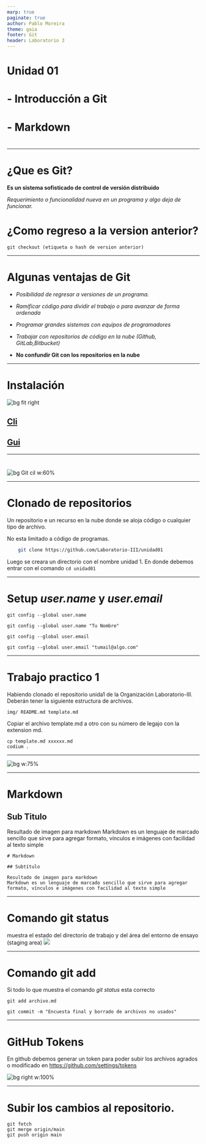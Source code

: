```yaml
---
marp: true
paginate: true
author: Pablo Moreira
theme: gaia
footer: Git
header: Laboratorio 3
---
```

# Unidad 01
# - Introducción a Git
# - Markdown
# <!-- Presentación-->
---
# ¿Que es  Git?

**Es un sistema sofisticado de control de versión distribuido**

*Requerimiento o funcionalidad nueva en un programa y algo deja de funcionar.*

# ¿Como regreso a la version anterior?

`git checkout (etiqueta o hash de version anterior)`

---
# Algunas ventajas de Git
- *Posibilidad de regresar a versiones de un programa.*

- *Ramificar código para dividir el trabajo o para avanzar de forma ordenada*

- *Programar grandes sistemas con equipos de programadores*

- *Trabajar con repositorios de código en la nube (Github, GitLab,Bitbucket)*

- **No confundir Git con los repositorios en la nube**

---
# Instalación

![bg fit right](https://git-scm.com/images/logos/downloads/Git-Logo-2Color.png)
## [Cli](https://git-scm.com/download)
## [Gui](https://git-scm.com/downloads/guis)

---
# 
![bg Git cil w:60%](img/gitbahs.png)

---
# Clonado de repositorios

Un repositorio e un recurso en la nube donde se aloja código o cualquier tipo de archivo.

No esta limitado a código de programas. 

```bash
    git clone https://github.com/Laboratorio-III/unidad01
```
Luego se creara un directorio con el nombre unidad 1. En donde debemos entrar con el comando  ``` cd unidad01 ```


---
# Setup *user.name* y *user.email*
```
git config --global user.name

git config --global user.name "Tu Nombre"

git config --global user.email

git config --global user.email "tumail@algo.com"

```
---
# Trabajo practico 1

Habiendo clonado el repositorio unida1 de la Organización Laboratorio-III. Deberán tener la siguiente estructura de archivos.

``` shell
img/ README.md template.md
```
Copiar el archivo template.md a otro con su número de legajo con la extension md.
```
cp template.md xxxxxx.md
codium .
```
---

![bg w:75% ](img/codium.png)

---
# Markdown
## Sub Titulo

Resultado de imagen para markdown
Markdown es un lenguaje de marcado sencillo que sirve para agregar formato, vínculos e imágenes con facilidad al texto simple
```
# Markdown

## Subtítulo

Resultado de imagen para markdown
Markdown es un lenguaje de marcado sencillo que sirve para agregar formato, vínculos e imágenes con facilidad al texto simple
```
---

# Comando **git status**
muestra el estado del directorio de trabajo y del área del entorno de ensayo (staging area)
![](img/stagingarea.png)

---
# Comando **git add**

Si todo lo que muestra el comando *git status* esta correcto
```
git add archivo.md 
```


```
git commit -m "Encuesta final y borrado de archivos no usados"
```
---
# GitHub Tokens

En github debemos generar un token para poder subir los archivos agrados o modificado en https://github.com/settings/tokens

![bg right w:100%](img/githubToken.png)

---
# Subir los cambios al repositorio.
```
git fetch 
git merge origin/main 
git push origin main 
```
